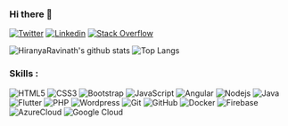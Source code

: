 ### Hi there 👋

[![Twitter](https://img.shields.io/badge/-Twitter-222222?style=flat-square&logo=twitter&logoColor=white&link=https://twitter.com/HiranyaRavinath)](https://twitter.com/HiranyaRavinath)
[![Linkedin](https://img.shields.io/badge/-LinkedIn-222222?style=flat-square&logo=Linkedin&logoColor=white&link=http://linkedin.com/in/hiranya-ravinath-soysa-b974771b6/)](http://linkedin.com/in/hiranya-ravinath-soysa-b974771b6/)
[![Stack Overflow](https://img.shields.io/badge/-Stack%20Overflow-222222?style=flat-square&logo=stack-overflow&logoColor=white&link=https://stackoverflow.com/users/14456431/hiranya-ravinath?tab=profile)](https://stackoverflow.com/users/14456431/hiranya-ravinath?tab=profile)

![HiranyaRavinath's github stats](https://github-readme-stats.vercel.app/api?username=HiranyaRavinath&show_icons=true&hide_border=true)
![Top Langs](https://github-readme-stats.vercel.app/api/top-langs/?username=HiranyaRavinath&layout=compact&langs_count=6&theme=algolia)

### Skills : <br/>
![HTML5](https://img.shields.io/badge/-HTML5-E34F26?style=flat-square&logo=html5&logoColor=white)
![CSS3](https://img.shields.io/badge/-CSS3-1572B6?style=flat-square&logo=css3)
![Bootstrap](https://img.shields.io/badge/-Bootstrap-563D7C?style=flat-square&logo=bootstrap)
![JavaScript](https://img.shields.io/badge/-JavaScript-black?style=flat-square&logo=javascript)
![Angular](https://img.shields.io/badge/-Angular-DD0031?style=flat-square&logo=angular)
![Nodejs](https://img.shields.io/badge/-Nodejs-black?style=flat-square&logo=Node.js)
![Java](https://img.shields.io/badge/-Java-red?style=flat-square&logo=java)
![Flutter](https://img.shields.io/badge/-Flutter-02569B?style=flat-square&logo=flutter)
![PHP](https://img.shields.io/badge/PHP-black?style=flat-square&logo=php)
![Wordpress](https://img.shields.io/badge/Wordpress-1572B6?style=flat-square&logo=wordpress)
![Git](https://img.shields.io/badge/-Git-black?style=flat-square&logo=git)
![GitHub](https://img.shields.io/badge/-GitHub-181717?style=flat-square&logo=github)
![Docker](https://img.shields.io/badge/-Docker-black?style=flat-square&logo=docker)
![Firebase](https://img.shields.io/badge/Firebase-007ACC?style=flat-square&logo=firebase)
![AzureCloud](https://img.shields.io/badge/Microsoft%20Azure-02569B?style=flat-square&logo=microsoft-azure)
![Google Cloud](https://img.shields.io/badge/Google%20Cloud-black?style=flat-square&logo=google-cloud)
